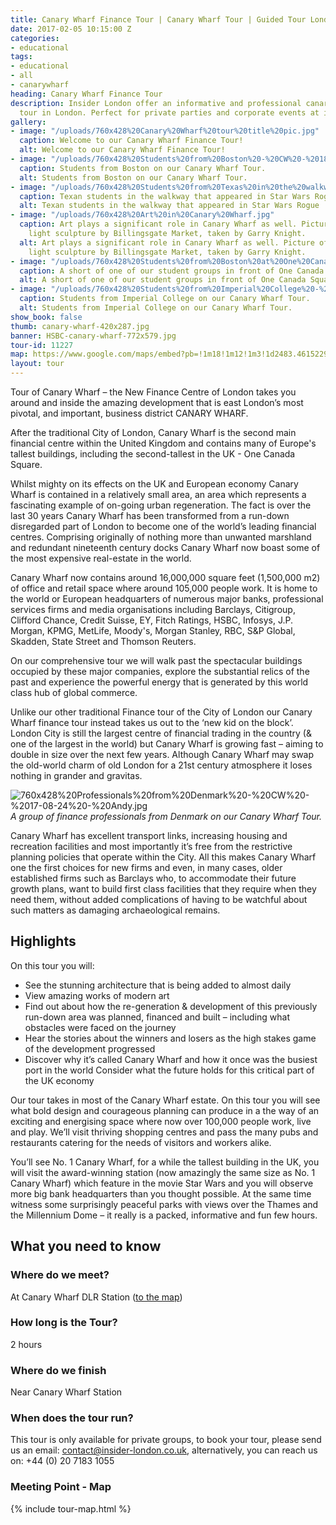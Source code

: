 ```yaml
---
title: Canary Wharf Finance Tour | Canary Wharf Tour | Guided Tour London
date: 2017-02-05 10:15:00 Z
categories:
- educational
tags:
- educational
- all
- canarywharf
heading: Canary Wharf Finance Tour
description: Insider London offer an informative and professional canary wharf finance
  tour in London. Perfect for private parties and corporate events at insider-london.co.uk.
gallery:
- image: "/uploads/760x428%20Canary%20Wharf%20tour%20title%20pic.jpg"
  caption: Welcome to our Canary Wharf Finance Tour!
  alt: Welcome to our Canary Wharf Finance Tour!
- image: "/uploads/760x428%20Students%20from%20Boston%20-%20CW%20-%2018-01-25%20-%20Francis.JPG"
  caption: Students from Boston on our Canary Wharf Tour.
  alt: Students from Boston on our Canary Wharf Tour.
- image: "/uploads/760x428%20Students%20from%20Texas%20in%20the%20walkway%20used%20for%20SW%20Rogue%20-%20CW%20-%2017-07-26.JPG"
  caption: Texan students in the walkway that appeared in Star Wars Rogue  One!
  alt: Texan students in the walkway that appeared in Star Wars Rogue  One!
- image: "/uploads/760x428%20Art%20in%20Canary%20Wharf.jpg"
  caption: Art plays a significant role in Canary Wharf as well. Picture of the traffic
    light sculpture by Billingsgate Market, taken by Garry Knight.
  alt: Art plays a significant role in Canary Wharf as well. Picture of the traffic
    light sculpture by Billingsgate Market, taken by Garry Knight.
- image: "/uploads/760x428%20Students%20from%20Boston%20at%20One%20Canada%20Square%20-%20CW%20-%2018-01-25%20-%20Andy.JPG"
  caption: A short of one of our student groups in front of One Canada Square.
  alt: A short of one of our student groups in front of One Canada Square.
- image: "/uploads/760x428%20Students%20from%20Imperial%20College%20-%20CW%20-%2017-07-25%20-%20Andy.JPG"
  caption: Students from Imperial College on our Canary Wharf Tour.
  alt: Students from Imperial College on our Canary Wharf Tour.
show_book: false
thumb: canary-wharf-420x287.jpg
banner: HSBC-canary-wharf-772x579.jpg
tour-id: 11227
map: https://www.google.com/maps/embed?pb=!1m18!1m12!1m3!1d2483.4615229364513!2d-0.023061684445140913!3d51.50474831871841!2m3!1f0!2f0!3f0!3m2!1i1024!2i768!4f13.1!3m3!1m2!1s0x487602b7814a1599%3A0xc14ad850c6d1b813!2sCanary+Wharf!5e0!3m2!1sde!2suk!4v1518621456095
layout: tour
---
```


Tour of Canary Wharf – the New Finance Centre of London takes you around and inside the amazing development that is east London’s most pivotal, and important, business district CANARY WHARF.

After the traditional City of London, Canary Wharf is the second main financial centre within the United Kingdom and contains many of Europe's tallest buildings, including the second-tallest in the UK - One Canada Square.

Whilst mighty on its effects on the UK and European economy Canary Wharf is contained in a relatively small area, an area which represents a fascinating example of on-going urban regeneration. The fact is over the last 30 years Canary Wharf has been transformed from a run-down disregarded part of London to become one of the world’s leading financial centres. Comprising originally of nothing more than unwanted marshland and redundant nineteenth century docks Canary Wharf now boast some of the most expensive real-estate in the world.

Canary Wharf now contains around 16,000,000 square feet (1,500,000 m2) of office and retail space where around 105,000 people work. It is home to the world or European headquarters of numerous major banks, professional services firms and media organisations including Barclays, Citigroup, Clifford Chance, Credit Suisse, EY, Fitch Ratings, HSBC, Infosys, J.P. Morgan, KPMG, MetLife, Moody's, Morgan Stanley, RBC, S&P Global, Skadden, State Street and Thomson Reuters.

On our comprehensive tour we will walk past the spectacular buildings occupied by these major companies, explore the substantial relics of the past and experience the powerful energy that is generated by this world class hub of global commerce.

Unlike our other traditional Finance tour of the City of London our Canary Wharf finance tour instead takes us out to the ‘new kid on the block’. London City is still the largest centre of financial trading in the country (& one of the largest in the world) but Canary Wharf is growing fast – aiming to double in size over the next few years. Although Canary Wharf may swap the old-world charm of old London for a 21st century atmosphere it loses nothing in grander and gravitas.

![760x428%20Professionals%20from%20Denmark%20-%20CW%20-%2017-08-24%20-%20Andy.jpg](/uploads/760x428%20Professionals%20from%20Denmark%20-%20CW%20-%2017-08-24%20-%20Andy.jpg)
*A group of finance professionals from Denmark on our Canary Wharf Tour.*

Canary Wharf has excellent transport links, increasing housing and recreation facilities and most importantly it’s free from the restrictive planning policies that operate within the City. All this makes Canary Wharf one the first choices for new firms and even, in many cases, older established firms such as Barclays who, to accommodate their future growth plans, want to build first class facilities that they require when they need them, without added complications of having to be watchful about such matters as damaging archaeological remains.

## Highlights

On this tour you will:

- See the stunning architecture that is being added to almost daily
- View amazing works of modern art
- Find out about how the re-generation & development  of this previously run-down area was planned, financed and built – including what obstacles were faced on the journey
- Hear the stories about the winners and losers as the high stakes game of the development  progressed
- Discover why it’s called Canary Wharf and how it once was the busiest port in the world
Consider what the future holds for this critical part of the UK economy

Our tour takes in most of the Canary Wharf estate. On this tour you will see what bold design and courageous planning can produce in a the way of an exciting and energising space where now over 100,000 people work, live and play. We’ll visit thriving shopping centres and pass the many pubs and restaurants catering for the needs of visitors and workers alike.

You’ll see No. 1 Canary Wharf, for a while the tallest building in the UK, you will visit the award-winning station (now amazingly the same size as No. 1 Canary Wharf) which feature in the movie Star Wars and you will observe more big bank headquarters than you thought possible. At the same time witness some surprisingly peaceful parks with views over the Thames and the Millennium Dome – it really is a packed, informative and fun few hours.

## What you need to know

### Where do we meet?

At Canary Wharf DLR Station ([to the map](#map))

### How long is the Tour?

2 hours

### Where do we finish

Near Canary Wharf Station

### When does the tour run?

This tour is only available for private groups, to book your tour, please send us an email: <a href="mailto:contact@insider-london.co.uk">contact@insider-london.co.uk</a>, alternatively, you can reach us on: +44 (0) 20 7183 1055

<h3 id="map">Meeting Point - Map</h3>
{% include tour-map.html %}
